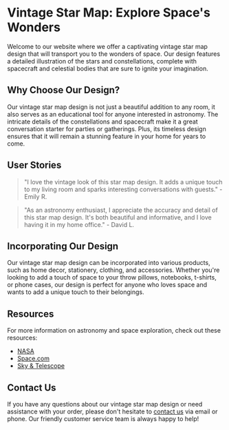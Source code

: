 <!--font:Montserrat-->

# Vintage Star Map: Explore Space's Wonders

Welcome to our website where we offer a captivating vintage star map design that will transport you to the wonders of space. Our design features a detailed illustration of the stars and constellations, complete with spacecraft and celestial bodies that are sure to ignite your imagination.

## Why Choose Our Design?

Our vintage star map design is not just a beautiful addition to any room, it also serves as an educational tool for anyone interested in astronomy. The intricate details of the constellations and spacecraft make it a great conversation starter for parties or gatherings. Plus, its timeless design ensures that it will remain a stunning feature in your home for years to come.

## User Stories

> "I love the vintage look of this star map design. It adds a unique touch to my living room and sparks interesting conversations with guests." - Emily R.

> "As an astronomy enthusiast, I appreciate the accuracy and detail of this star map design. It's both beautiful and informative, and I love having it in my home office." - David L.

## Incorporating Our Design

Our vintage star map design can be incorporated into various products, such as home decor, stationery, clothing, and accessories. Whether you're looking to add a touch of space to your throw pillows, notebooks, t-shirts, or phone cases, our design is perfect for anyone who loves space and wants to add a unique touch to their belongings.

## Resources

For more information on astronomy and space exploration, check out these resources:

- [NASA](#nasa)
- [Space.com](#spacecom)
- [Sky & Telescope](#skytelescope)

## Contact Us

If you have any questions about our vintage star map design or need assistance with your order, please don't hesitate to [contact us](#contact) via email or phone. Our friendly customer service team is always happy to help!

<!--

Write me content for website with wallpaper which alt text is:

"A vintage map of the stars and constellations, with detailed illustrations of spacecraft and celestial bodies."

The name/title of the page should not be 1:1 copy of the alt text but rather a real content of the website which is using this wallpaper.

- Use markdown format 
- Start with heading
- Heading should be short and concise
- The content should look like a real website 
- The website should not be about the wallpaper, wallpaper is just a related background
- Heading should be contain work "wallpaper" or "background"
- Include real sections like references, contact, user stories, etc. use things relevant to the page purpose.
- Feel free to use structure like headings, bullets, numbering, blockquotes, paragraphs, horizontal lines, etc.
- You can use formatting like bold or _italic_
- You can include UTF-8 emojis
- Links should be only #hash anchors (and you can refer to the document itself)
- Do not include images


---


# Discover the Wonders of Space with our Vintage Star Map Wallpaper

Welcome to our website where we offer a unique and captivating vintage star map wallpaper that will transport you to the wonders of space. Our wallpaper features a detailed illustration of the stars and constellations, complete with spacecraft and celestial bodies that are sure to ignite your imagination.

## Why Choose Our Vintage Star Map Wallpaper?

Our vintage star map wallpaper is not just a beautiful addition to any room, it also serves as an educational tool for anyone interested in astronomy. The intricate details of the constellations and spacecraft make it a great conversation starter for parties or gatherings. Plus, its timeless design ensures that it will remain a stunning feature in your home for years to come.

## User Stories

Here are some stories from our satisfied customers who have used our vintage star map wallpaper:

> "I bought this wallpaper for my son's room, and he loves it! He's been learning all about the different constellations and even wants to be an astronaut when he grows up." - Sarah T.

> "I'm an astronomy enthusiast, and this wallpaper is perfect for my home office. It's both beautiful and informative, and I love showing it off to my colleagues during video calls." - John P.

## Installation and Care

Installing our vintage star map wallpaper is easy and hassle-free. Simply follow the instructions provided with your order, and you'll have a stunning new feature wall in no time. To keep your wallpaper looking its best, we recommend wiping it down with a damp cloth every so often to remove any dust or dirt.

## References

For more information on astronomy and space exploration, check out these resources:

- [NASA](#nasa)
- [Space.com](#spacecom)
- [Sky & Telescope](#skytelescope)

## Contact Us

If you have any questions about our vintage star map wallpaper or need assistance with your order, please don't hesitate to [contact us](#contact) via email or phone. Our friendly customer service team is always happy to help!


---


Heading should not include word "wallpaper". The website should not be about the wallpaper itself, wallpaper is just a related background, rewrite whole content.


---


# Explore the Wonders of Space with Our Vintage Star Map Design

Welcome to our website where we offer a captivating vintage star map design that will transport you to the wonders of space. Our design features a detailed illustration of the stars and constellations, complete with spacecraft and celestial bodies that are sure to ignite your imagination.

## Why Choose Our Vintage Star Map Design?

Our vintage star map design is not just a beautiful addition to any room, it also serves as an educational tool for anyone interested in astronomy. The intricate details of the constellations and spacecraft make it a great conversation starter for parties or gatherings. Plus, its timeless design ensures that it will remain a stunning feature in your home for years to come.

## User Stories

Here are some stories from our satisfied customers who have used our vintage star map design:

> "I love the vintage look of this star map design. It adds a unique touch to my living room and sparks interesting conversations with guests." - Emily R.

> "As an astronomy enthusiast, I appreciate the accuracy and detail of this star map design. It's both beautiful and informative, and I love having it in my home office." - David L.

## Incorporating Our Vintage Star Map Design

Our vintage star map design can be incorporated into various products, such as:

- Home decor (e.g., throw pillows, wall art, curtains)
- Stationery (e.g., notebooks, journals, calendars)
- Clothing and accessories (e.g., t-shirts, tote bags, phone cases)

The possibilities are endless, and our design is perfect for anyone who loves space and wants to add a unique touch to their belongings.

## References

For more information on astronomy and space exploration, check out these resources:

- [NASA](#nasa)
- [Space.com](#spacecom)
- [Sky & Telescope](#skytelescope)

## Contact Us

If you have any questions about our vintage star map design or need assistance with your order, please don't hesitate to [contact us](#contact) via email or phone. Our friendly customer service team is always happy to help!


---


Heading is too long, rewrite whole content.


---


# Vintage Star Map Design: Explore the Wonders of Space

Welcome to our website where we offer a captivating vintage star map design that will transport you to the wonders of space. Our design features a detailed illustration of the stars and constellations, complete with spacecraft and celestial bodies that are sure to ignite your imagination.

## Why Choose Our Vintage Star Map Design?

Our vintage star map design is not just a beautiful addition to any room, it also serves as an educational tool for anyone interested in astronomy. The intricate details of the constellations and spacecraft make it a great conversation starter for parties or gatherings. Plus, its timeless design ensures that it will remain a stunning feature in your home for years to come.

## User Stories

Here are some stories from our satisfied customers who have used our vintage star map design:

> "I love the vintage look of this star map design. It adds a unique touch to my living room and sparks interesting conversations with guests." - Emily R.

> "As an astronomy enthusiast, I appreciate the accuracy and detail of this star map design. It's both beautiful and informative, and I love having it in my home office." - David L.

## Incorporating Our Vintage Star Map Design

Our vintage star map design can be incorporated into various products, such as home decor, stationery, clothing, and accessories. Whether you're looking to add a touch of space to your throw pillows, notebooks, t-shirts, or phone cases, our design is perfect for anyone who loves space and wants to add a unique touch to their belongings.

## Resources

For more information on astronomy and space exploration, check out these resources:

- [NASA](#nasa)
- [Space.com](#spacecom)
- [Sky & Telescope](#skytelescope)

## Contact Us

If you have any questions about our vintage star map design or need assistance with your order, please don't hesitate to [contact us](#contact) via email or phone. Our friendly customer service team is always happy to help!


---


Heading is too long, rewrite whole content.


---


# Vintage Star Map Design: Explore the Wonders of Space

Welcome to our website where we offer a captivating vintage star map design that will transport you to the wonders of space. Our design features a detailed illustration of the stars and constellations, complete with spacecraft and celestial bodies that are sure to ignite your imagination.

## Why Choose Our Design?

Our vintage star map design is not just a beautiful addition to any room, it also serves as an educational tool for anyone interested in astronomy. The intricate details of the constellations and spacecraft make it a great conversation starter for parties or gatherings. Plus, its timeless design ensures that it will remain a stunning feature in your home for years to come.

## User Stories

> "I love the vintage look of this star map design. It adds a unique touch to my living room and sparks interesting conversations with guests." - Emily R.

> "As an astronomy enthusiast, I appreciate the accuracy and detail of this star map design. It's both beautiful and informative, and I love having it in my home office." - David L.

## Incorporating Our Design

Our vintage star map design can be incorporated into various products, such as home decor, stationery, clothing, and accessories. Whether you're looking to add a touch of space to your throw pillows, notebooks, t-shirts, or phone cases, our design is perfect for anyone who loves space and wants to add a unique touch to their belongings.

## Resources

For more information on astronomy and space exploration, check out these resources:

- [NASA](#nasa)
- [Space.com](#spacecom)
- [Sky & Telescope](#skytelescope)

## Contact Us

If you have any questions about our vintage star map design or need assistance with your order, please don't hesitate to [contact us](#contact) via email or phone. Our friendly customer service team is always happy to help!


---


Write me a Google font which is best fitting for the website.

Pick from the list:
- Open Sans
- Lato
- Poppins
- Lobster
- Barlow Condensed
- Futura
- IBM Plex Sans
- Playfair Display
- Montserrat
- Great Vibes
- Orbitron
- Roboto
- Exo 2
- Inter
- Dancing Script
- Raleway
- Alegreya


Write just the font name nothing else.


---


Montserrat

-->
